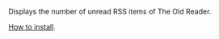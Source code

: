 Displays the number of unread RSS items of The Old Reader.

[How to install](http://developer.chrome.com/extensions/getstarted.html#unpacked).
